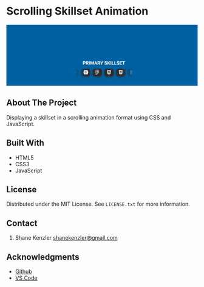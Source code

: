 # Scrolling Skillset Animation

![Scrolling Animation Sidebar Screenshot](https://github.com/SKenzler/scrolling-skills-animation/blob/master/scroll-animation-screenshot.jpg)

## About The Project

Displaying a skillset in a scrolling animation format using CSS and JavaScript.

## Built With

* HTML5
* CSS3
* JavaScript

## License

Distributed under the MIT License. See `LICENSE.txt` for more information.


## Contact
1. Shane Kenzler <shanekenzler@gmail.com>

## Acknowledgments

* [Github](https://github.com)
* [VS Code](https://code.visualstudio.com)


